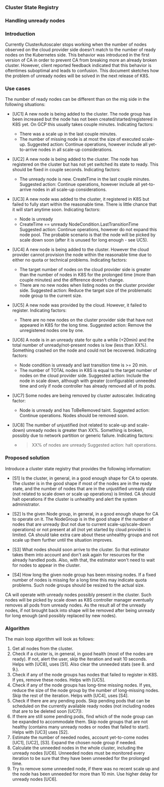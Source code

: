 ### Cluster State Registry
### Handling unready nodes 

### Introduction

Currently ClusterAutoscaler stops working when the number of nodes observed on the cloud provider side doesn’t match to the number of ready nodes on the Kubernetes side. This behavior was introduced in the first version of CA in order to prevent CA from breaking more an already broken cluster. However, client reported feedback indicated that this behavior is oftentimes suboptimal and leads to confusion. This document sketches how the problem of unready nodes will be solved in the next release of K8S.

### Use cases

The number of ready nodes can be different than on the mig side in the following situations:

* [UC1] A new node is being added to the cluster. The node group has been increased but the node has not been created/started/registered in K8S yet. On GCP this usually takes couple minutes. 
Indicating factors:
   * There was a scale up in the last couple minutes.
   * The number of missing node is at most the size of executed scale-up.
Suggested action: Continue operations, however include all yet-to-arrive nodes in all scale-up considerations.

* [UC2] A new node is being added to the cluster. The node has registered on the cluster but has not yet switched its state to ready. This should be fixed in couple seconds. Indicating factors:
   * The unready node is new. CreateTime in the last couple minutes.
Suggested action: Continue operations, however include all yet-to-arrive nodes in all scale-up considerations.

* [UC3] A new node was added to the cluster, it registered in K8S but failed to fully start within 
the reasonable time. There is little chance that it will start anytime soon. Indicating factors:
   * Node is unready
   * CreateTime == unready NodeCondition.LastTransitionTime
Suggested action: Continue operations, however do not expand this node pool. The probable scenario is that the node will be picked by scale down soon (after it is unused for long enough - see UC5).

* [UC4] A new node is being added to the cluster. However the cloud provider cannot provision the node within the reasonable time due to either no quota or technical problems. Indicating factors:
   * The target number of nodes on the cloud provider side is greater than the number of nodes in K8S for the prolonged time (more than couple minutes) and the difference doesn’t change.
   * There are no new nodes when listing nodes on the cluster provider side.
Suggested action: Reduce the target size of the problematic node group to the current size. 

* [UC5] A new node was provided by the cloud. However, it failed to register. Indicating factors:
   * There are no new nodes on the cluster provider side that have not appeared in K8S for the long time.
Suggested action: Remove the unregistered nodes one by one.

* [UC6] A node is in an unready state for quite a while (+20min) and the total number of unready/not-present nodes is low (less than XX%). Something crashed on the node and could not be recovered. Indicating factors:
   * Node condition is unready and last transition time is >= 20 min.
   * The number of TOTAL nodes in K8S is equal to the target number of nodes on the cloud provider side. 
Suggested action: Include the node in scale down, although with greater (configurable) unneeded time and only
if node controller has already removed all of its pods.

* [UC7] Some nodes are being removed by cluster autoscaler. Indicating factor:
   * Node is unready and has ToBeRemoved taint.
Suggested action: Continue operations. Nodes should be removed soon.

* [UC8] The number of unjustified (not related to scale-up and scale-down) unready nodes is greater than XX%. Something is broken, possibly due to network partition or generic failure. Indicating factors: 
   * >XX% of nodes are unready 
Suggested action: halt operations.

### Proposed solution

Introduce a cluster state registry that provides the following information:

* [S1] Is the cluster, in general, in a good enough shape for CA to operate. The cluster is in the good shape if most of the nodes are in the ready state, and the number of nodes that are in the unjustified unready state (not related to scale down or scale up operations) is limited. CA should halt operations if the cluster is unhealthy and alert the system administrator.

* [S2] Is the given Node group, in general, in a good enough shape for CA to operate on it. The NodeGroup is in the good shape if the number of nodes that are unready (but not due to current scale-up/scale-down operations) or not present at all (not yet started by cloud provider) is limited. CA should take extra care about these unhealthy
groups and not scale up them further until the situation improves. 

* [S3] What nodes should soon arrive to the cluster. So that estimator takes them into account and don't ask again for resources for the already handled pods. Also, with that, the estimator won't need to wait for nodes to appear in the cluster.

* [S4] How long the given node group has been missing nodes. If a fixed number of nodes is missing for a long time this may indicate quota problems. Such node groups should be resized to the actual size. 

CA will operate with unready nodes possibly present in the cluster. Such nodes will be picked by scale down as K8S controller manager eventually removes all pods from unready nodes. As the result all of the unready nodes, if not brought back into shape will be removed after being unready for long enough (and possibly replaced by new nodes).

### Algorithm

The main loop algorithm will look as follows:

1. Get all nodes from the cluster.
2. Check if a cluster is, in general, in good health (most of the nodes are ready). If not, alert the user, skip the iteration and wait 10 seconds. Helps with [UC8], uses [S1]. Also clear the unneeded stats (see 8. and 9.).
3. Check if any of the node groups has nodes that failed to register in K8S. If yes, remove these nodes. Helps with
[UC5].
4. Check if any of the node groups has long-time missing nodes. If yes, reduce the size of the node group by the number
of long-missing nodes. Skip the rest of the iteration. Helps with [UC4], uses [S4].
5. Check if there are any pending pods. Skip pending pods that can be scheduled on the currently available ready nodes (not including nodes that are to be deleted soon [UC7]). 
6. If there are still some pending pods, find which of the node group can be expanded to accommodate them. Skip node groups that are not healthy (contains many unready nodes or nodes that failed to start). Helps with [UC3] uses [S2]. 
7. Estimate the number of needed nodes, account yet-to-come nodes [UC1], [UC2], [S3]. Expand the chosen node group if needed.
8. Calculate the unneeded nodes in the whole cluster, including the unready nodes [UC6]. Unneeded nodes must be monitored every iteration to be sure that they have been unneeded for the prolonged time.
9. Try to remove some unneeded node, if there was no recent scale up and the node has been unneeded for more than
10 min. Use higher delay for unready nodes [UC6].

